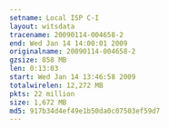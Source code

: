```yaml
---
setname: Local ISP C-I
layout: witsdata
tracename: 20090114-004658-2
end: Wed Jan 14 14:00:01 2009
originalname: 20090114-004658-2
gzsize: 858 MB
len: 0:13:03
start: Wed Jan 14 13:46:58 2009
totalwirelen: 12,272 MB
pkts: 22 million
size: 1,672 MB
md5: 917b34d4ef49e1b50da0c07503ef59d7
---
```

